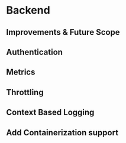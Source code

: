 # Backend

## Improvements & Future Scope


## Authentication


## Metrics


## Throttling


## Context Based Logging


## Add Containerization support
